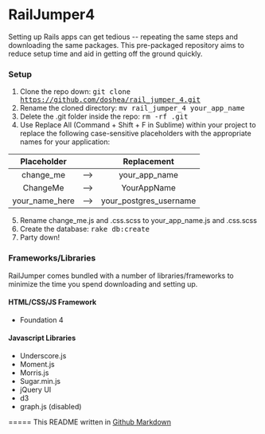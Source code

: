 # RailJumper4

Setting up Rails apps can get tedious -- repeating the same steps and downloading the same packages. This pre-packaged repository aims to reduce setup time and aid in getting off the ground quickly.

### Setup
1. Clone the repo down: <tt>git clone https://github.com/doshea/rail_jumper_4.git</tt>
2. Rename the cloned directory: <tt>mv rail_jumper_4 your_app_name</tt>
3. Delete the .git folder inside the repo: <tt>rm -rf .git</tt>
4. Use Replace All (Command + Shift + F in Sublime) within your project to replace the following case-sensitive placeholders with the appropriate names for your application:

  | Placeholder         |          |           Replacement         |
  | :------------: |:-----:|:--------------------:|
  | change_me         |   --> |        your_app_name       |
  | ChangeMe          |   --> |         YourAppName        |
  | your_name_here |   --> | your_postgres_username |

5. Rename change_me.js and .css.scss to your_app_name.js and .css.scss
6. Create the database: <tt>rake db:create</tt>
7. Party down!

### Frameworks/Libraries
RailJumper comes bundled with a number of libraries/frameworks to minimize the time you spend downloading and setting up.

#### HTML/CSS/JS Framework
  * Foundation 4

#### Javascript Libraries
  * Underscore.js
  * Moment.js
  * Morris.js
  * Sugar.min.js
  * jQuery UI
  * d3
  * graph.js (disabled)

=====
This README written in [Github Markdown](https://github.com/adam-p/markdown-here/wiki/Markdown-Cheatsheet)